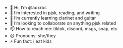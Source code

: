 - 👋 Hi, I’m @adxrbs
- 👀 I’m interested in pjsk, reading, and writing
- 🌱 I’m currently learning clarinet and guitar
- 💞️ I’m looking to collaborate on anything pjsk related
- 📫 How to reach me: tiktok, discord, msgs, snap, etc.
- 😄 Pronouns: she/they
- ⚡ Fun fact: i eat kids

<!---
adxrbs/adxrbs is a ✨ special ✨ repository because its `README.md` (this file) appears on your GitHub profile.
You can click the Preview link to take a look at your changes.
--->
